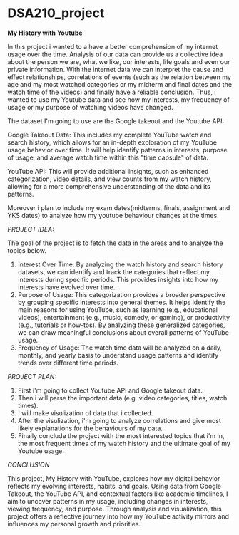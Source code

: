 # DSA210_project

**My History with Youtube**

In this project i wanted to a have a better comprehension of my internet usage over the time. Analysis of our data can provide us a collective idea about the person we are,
what we like, our interests, life goals and even our private information. With the internet data we can interpret the cause and effect relationships, correlations of events (such as the relation between my age and my most watched categories or my midterm and final dates and the watch time of the videos) and finally have a reliable conclusion. Thus, i wanted to use my Youtube data and see how my interests, my frequency of usage or my purpose of watching videos have changed. 

The dataset I'm going to use are the Google takeout and the Youtube API:

Google Takeout Data: This includes my complete YouTube watch and search history, which allows for an in-depth exploration of my YouTube usage behavior over time. It will help identify patterns in interests, purpose of usage, and average watch time within this "time capsule" of data. 

YouTube API: This will provide additional insights, such as enhanced categorization, video details, and view counts from my watch history, allowing for a more comprehensive understanding of the data and its patterns.

Moreover i plan to include my exam dates(midterms, finals, assignment and YKS dates) to analyze how my youtube behaviour changes at the times.

*PROJECT IDEA:* 

The goal of the project is to fetch the data in the areas and to analyze the topics below. 
1. Interest Over Time: By analyzing the watch history and search history datasets, we can identify and track the categories that reflect my interests during specific periods. This provides insights into how my interests have evolved over time.
2. Purpose of Usage: This categorization provides a broader perspective by grouping specific interests into general themes. It helps identify the main reasons for using YouTube, such as learning (e.g., educational videos), entertainment (e.g., music, comedy, or gaming), or productivity (e.g., tutorials or how-tos). By analyzing these generalized categories, we can draw meaningful conclusions about overall patterns of YouTube usage.
3. Frequency of Usage: The watch time data will be analyzed on a daily, monthly, and yearly basis to understand usage patterns and identify trends over different time periods.

*PROJECT PLAN:*

1. First i'm going to collect Youtube API and Google takeout data.
2. Then i will parse the important data (e.g. video categories, titles, watch times).
3. I will make visulization of data that i collected.
4. After the visulization, i'm going to analyze correlations and give most likely explanations for the behaviours of my data.
5. Finally conclude the project with the most interested topics that i'm in, the most frequent times of my watch history and the ultimate goal of my Youtube usage. 

*CONCLUSION*

This project, My History with YouTube, explores how my digital behavior reflects my evolving interests, habits, and goals. Using data from Google Takeout, the YouTube API, and contextual factors like academic timelines, I aim to uncover patterns in my usage, including changes in interests, viewing frequency, and purpose. Through analysis and visualization, this project offers a reflective journey into how my YouTube activity mirrors and influences my personal growth and priorities.
